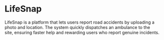 # LifeSnap
LifeSnap is a platform that lets users report road accidents by uploading a photo and location. The system quickly dispatches an ambulance to the site, ensuring faster help and rewarding users who report genuine incidents.
